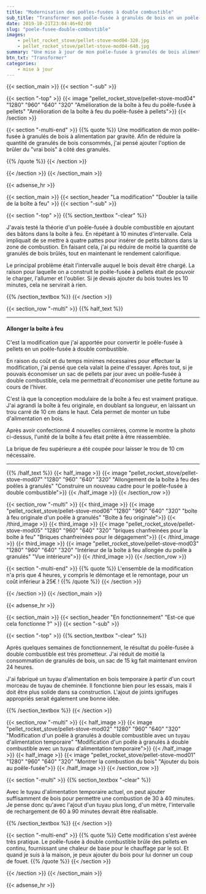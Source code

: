 ```yaml
---
title: "Modernisation des poêles-fusées à double combustible"
sub_title: "Transformer mon poêle-fusée à granulés de bois en un poêle-fusée à double combustible"
date: 2019-10-21T23:04:46+02:00
slug: "poele-fusee-double-combustible"
images:
    - pellet_rocket_stove/pellet-stove-mod04-320.jpg
    - pellet_rocket_stove/pellet-stove-mod04-640.jpg
summary: "Une mise à jour de mon poêle-fusée à granulés de bois alimenté par gravité. Afin de réduire la quantité de granulés de bois consommés, j'ai pensé a..."
btn_txt: "Transformer"
categories:
    - mise à jour
---
```


{{< section_main >}}
{{< section "-sub" >}}

{{< section "-top" >}}
{{< image "pellet_rocket_stove/pellet-stove-mod04" "1280" "960" "640" "320" "Amélioration de la boîte à feu du poêle-fusée à pellets" "Amélioration de la boîte à feu du poêle-fusée à pellets">}}
{{< /section >}}

{{< section "-multi-end" >}}
{{% quote %}}
Une modification de mon poêle-fusée à granulés de bois à alimentation par gravité. Afin de réduire la quantité de granulés de bois consommés, j'ai pensé ajouter l'option de brûler du "vrai bois" à côté des granulés.

{{% /quote %}}
{{< /section >}}

{{< /section >}}
{{< /section_main >}}

{{< adsense_hr >}}

{{< section_main >}}
{{< section_header "La modification" "Doubler la taille de la boîte à feu" >}}
{{< section "-sub" >}}

{{< section "-top" >}}
{{% section_textbox "-clear" %}}

J'avais testé la théorie d'un poêle-fusée à double combustible en ajoutant des bâtons dans la boîte à feu. En répétant à 10 minutes d'intervalle. Cela impliquait de se mettre à quatre pattes pour insérer de petits bâtons dans la zone de combustion. En faisant cela, j'ai pu réduire de moitié la quantité de granulés de bois brûlés, tout en maintenant le rendement calorifique.

Le principal problème était l'intervalle auquel le bois devait être chargé. La raison pour laquelle on a construit le poêle-fusée à pellets était de pouvoir le charger, l'allumer et l'oublier. Si je devais ajouter du bois toutes les 10 minutes, cela ne servirait à rien.

{{% /section_textbox %}}
{{< /section >}}

{{< section_row "-multi" >}}
{{% half_text %}}

***

#### Allonger la boîte à feu

C'est la modification que j'ai apportée pour convertir le poêle-fusée à pellets en un poêle-fusée à double combustible.

En raison du coût et du temps minimes nécessaires pour effectuer la modification, j'ai pensé que cela valait la peine d'essayer. Après tout, si je pouvais économiser un sac de pellets par jour avec un poêle-fusée à double combustible, cela me permettrait d'économiser une petite fortune au cours de l'hiver.

C'est là que la conception modulaire de la boîte à feu est vraiment pratique. J'ai agrandi la boîte à feu originale, en doublant sa longueur, en laissant un trou carré de 10 cm dans le haut. Cela permet de monter un tube d'alimentation en bois.

Après avoir confectionné 4 nouvelles cornières, comme le montre la photo ci-dessus, l'unité de la boîte à feu était prête à être réassemblée.

La brique de feu supérieure a été coupée pour laisser le trou de 10 cm nécessaire.

***

{{% /half_text %}}
{{< half_image >}}
{{< image "pellet_rocket_stove/pellet-stove-mod07" "1280" "960" "640" "320" "Allongement de la boîte à feu des poêles à granulés" "Construire un nouveau cadre pour le poêle-fusée à double combustible">}}
{{< /half_image >}}
{{< /section_row >}}

{{< section_row "-multi" >}}
{{< third_image >}}
{{< image "pellet_rocket_stove/pellet-stove-mod06" "1280" "960" "640" "320" "boîte à feu originale d'un poêle à granulés" "Boîte à feu originale">}}
{{< /third_image >}}
{{< third_image >}}
{{< image "pellet_rocket_stove/pellet-stove-mod05" "1280" "960" "640" "320" "briques chanfreinées pour la boîte à feu" "Briques chanfreinées pour le dégagement">}}
{{< /third_image >}}
{{< third_image >}}
{{< image "pellet_rocket_stove/pellet-stove-mod03" "1280" "960" "640" "320" "Intérieur de la boîte à feu allongée du poêle à granulés" "Vue intérieure">}}
{{< /third_image >}}
{{< /section_row >}}

{{< section "-multi-end" >}}
{{% quote %}}
L'ensemble de la modification n'a pris que 4 heures, y compris le démontage et le remontage, pour un coût inférieur à 25€ !
{{% /quote %}}
{{< /section >}}

{{< /section >}}
{{< /section_main >}}

{{< adsense_hr >}}

{{< section_main >}}
{{< section_header "En fonctionnement" "Est-ce que cela fonctionne ?" >}}
{{< section "-sub" >}}

{{< section "-top" >}}
{{% section_textbox "-clear" %}}

Après quelques semaines de fonctionnement, le résultat du poêle-fusée à double combustible est très prometteur. J'ai réduit de moitié la consommation de granulés de bois, un sac de 15 kg fait maintenant environ 24 heures.

J'ai fabriqué un tuyau d'alimentation en bois temporaire à partir d'un court morceau de tuyau de cheminée. Il fonctionne bien pour les essais, mais il doit être plus solide dans sa construction. L'ajout de joints ignifuges appropriés serait également une bonne idée.

{{% /section_textbox %}}
{{< /section >}}

{{< section_row "-multi" >}}
{{< half_image >}}
{{< image "pellet_rocket_stove/pellet-stove-mod02" "1280" "960" "640" "320" "Modification d'un poêle à granulés à double combustible avec un tuyau d'alimentation temporaire" "Modification d'un poêle à granulés à double combustible avec un tuyau d'alimentation temporaire">}}
{{< /half_image >}}
{{< half_image >}}
{{< image "pellet_rocket_stove/pellet-stove-mod01" "1280" "960" "640" "320" "Montrer la combustion du bois" "Ajouter du bois au poêle-fusée">}}
{{< /half_image >}}
{{< /section_row >}}

{{< section "-multi" >}}
{{% section_textbox "-clear" %}}

Avec le tuyau d'alimentation temporaire actuel, on peut ajouter suffisamment de bois pour permettre une combustion de 30 à 40 minutes. Je pense donc qu'avec l'ajout d'un tuyau plus long, d'un mètre, l'intervalle de rechargement de 60 à 90 minutes devrait être réalisable.

{{% /section_textbox %}}
{{< /section >}}

{{< section "-multi-end" >}}
{{% quote %}}
Cette modification s'est avérée très pratique. Le poêle-fusée à double combustible brûle des pellets en continu, fournissant une chaleur de base pour le chauffage par le sol. Et quand je suis à la maison, je peux ajouter du bois pour lui donner un coup de fouet.
{{% /quote %}}
{{< /section >}}

{{< /section >}}
{{< /section_main >}}

{{< adsense_hr >}}
